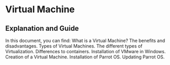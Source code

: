 # Virtual Machine
## Explanation and Guide

In this document, you can find:
    What is a Virtual Machine?
    The benefits and disadvantages.
    Types of Virtual Machines.
    The different types of Virtualization.
    Differences to containers. 
    Installation of VMware in Windows.
    Creation of a Virtual Machine.
    Installation of Parrot OS.
    Updating Parrot OS.
